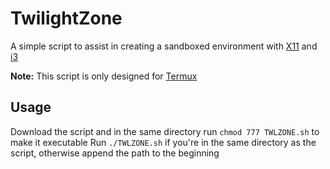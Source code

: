 # TwilightZone

A simple script to assist in creating a sandboxed environment with [X11](https://www.x.org/wiki/) and [i3](https://i3wm.org)

**Note:** This script is only designed for [Termux](https://termux.com)

## Usage

Download the script and in the same directory run `chmod 777 TWLZONE.sh` to make it executable
Run `./TWLZONE.sh` if you're in the same directory as the script, otherwise append the path to the beginning
